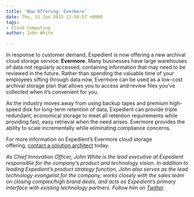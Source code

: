 ```yaml
---
title: 'Now Offering: Evermore'
date: Thu, 11 Jun 2015 13:50:57 +0000
tags:
- Cloud Computing
author: John White

---
```

In response to customer demand, Expedient is now offering a new archival cloud storage service: **Evermore**. Many businesses have large warehouses of data not regularly accessed, containing information that may need to be reviewed in the future. Rather than spending the valuable time of your employees sifting through data now, Evermore can be used as a low-cost archival storage plan that allows you to access and review files you’ve collected when it’s convenient for you. 

As the industry moves away from using backup tapes and premium high-speed disk for long-term retention of data, Expedient can provide triple redundant, economical storage to meet all retention requirements while providing fast, easy retrieval when the need arises. Evermore provides the ability to scale incrementally while eliminating compliance concerns. 

For more information on Expedient’s Evermore cloud storage offering, [contact a solution architect](https://www.expedient.com/get-a-quote/) today.

_As Chief Innovation Officer, John White is the lead executive at Expedient responsible for the company’s product and technology vision. In addition to leading Expedient’s product strategy function, John also serves as the lead technology evangelist for the company, works closely with the sales team on closing complex/high brand deals, and acts as Expedient’s primary interface with existing technology partners. Follow him on_ [_Twitter_](https://twitter.com/johna_white)_._